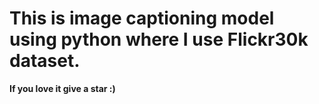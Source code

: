 # This is image captioning model using python where I use Flickr30k dataset.

**If you love it give a star :)**